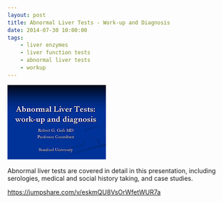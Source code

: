 ```yaml
---
layout: post
title: Abnormal Liver Tests - Work-up and Diagnosis
date: 2014-07-30 10:00:00
tags:
    - liver enzymes
    - liver function tests
    - abnormal liver tests
    - workup
---
```


![](/assets/images/abnormal-liver-tests-work-up-and-diagnosis.jpg)

Abnormal liver tests are covered in detail in this presentation, including serologies, medical and social history taking, and case studies. 

<https://jumpshare.com/v/eskmQU8VsOrWfetWUR7a>